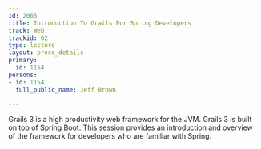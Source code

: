 ```yaml
---
id: 2065
title: Introduction To Grails For Spring Developers
track: Web
trackid: 62
type: lecture
layout: preso_details
primary:
  id: 1154
persons:
- id: 1154
  full_public_name: Jeff Brown

---
```

Grails 3 is a high productivity web framework for the JVM. Grails 3 is built on top of Spring Boot. This session provides an introduction and overview of the framework for developers who are familiar with Spring.